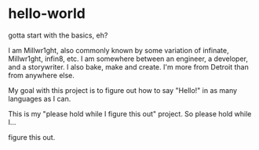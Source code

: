 # hello-world
gotta start with the basics, eh?

I am Millwr1ght, also commonly known by some variation of infinate, Millwr1ght, infin8, etc.
I am somewhere between an engineer, a developer, and a storywriter. I also bake, make and create.
I'm more from Detroit than from anywhere else.

My goal with this project is to figure out how to say "Hello!" in as many languages as I can.

This is my "please hold while I figure this out" project. So please hold while I...

figure this out.
